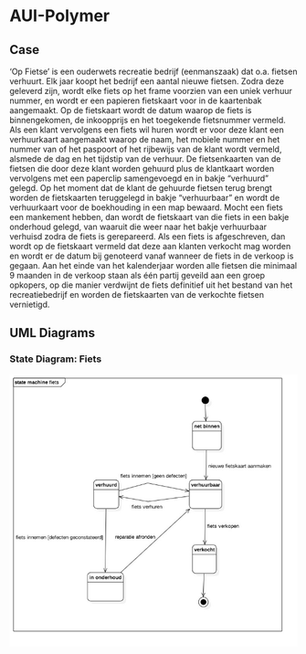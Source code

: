 # AUI-Polymer

## Case

‘Op Fietse’ is een ouderwets recreatie bedrijf (eenmanszaak) dat o.a. fietsen verhuurt.
Elk jaar koopt het bedrijf een aantal nieuwe fietsen. Zodra deze geleverd zijn, wordt elke fiets op
het frame voorzien van een uniek verhuur nummer, en wordt er een papieren fietskaart voor in
de kaartenbak aangemaakt.
Op de fietskaart wordt de datum waarop de fiets is binnengekomen, de inkoopprijs en het
toegekende fietsnummer vermeld.
Als een klant vervolgens een fiets wil huren wordt er voor deze klant een verhuurkaart
aangemaakt waarop de naam, het mobiele nummer en het nummer van of het paspoort of het
rijbewijs van de klant wordt vermeld, alsmede de dag en het tijdstip van de verhuur. De
fietsenkaarten van de fietsen die door deze klant worden gehuurd plus de klantkaart worden
vervolgens met een paperclip samengevoegd en in bakje “verhuurd” gelegd.
Op het moment dat de klant de gehuurde fietsen terug brengt worden de fietskaarten
teruggelegd in bakje “verhuurbaar” en wordt de verhuurkaart voor de boekhouding in een map
bewaard.
Mocht een fiets een mankement hebben, dan wordt de fietskaart van die fiets in een bakje
onderhoud gelegd, van waaruit die weer naar het bakje verhuurbaar verhuisd zodra de fiets is
gerepareerd.
Als een fiets is afgeschreven, dan wordt op de fietskaart vermeld dat deze aan klanten verkocht
mag worden en wordt er de datum bij genoteerd vanaf wanneer de fiets in de verkoop is
gegaan. Aan het einde van het kalenderjaar worden alle fietsen die minimaal 9 maanden in de
verkoop staan als één partij geveild aan een groep opkopers, op die manier verdwijnt de fiets
definitief uit het bestand van het recreatiebedrijf en worden de fietskaarten van de verkochte
fietsen vernietigd.



## UML Diagrams

### State Diagram: Fiets

![State Diagram: Fiets](img/stateDiagram.jpg)
